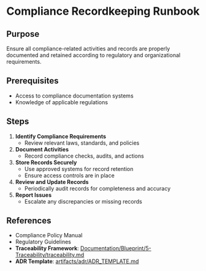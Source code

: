 # Compliance Recordkeeping Runbook

## Purpose
Ensure all compliance-related activities and records are properly documented and retained according to regulatory and organizational requirements.

## Prerequisites
- Access to compliance documentation systems
- Knowledge of applicable regulations

## Steps
1. **Identify Compliance Requirements**
   - Review relevant laws, standards, and policies
2. **Document Activities**
   - Record compliance checks, audits, and actions
3. **Store Records Securely**
   - Use approved systems for record retention
   - Ensure access controls are in place
4. **Review and Update Records**
   - Periodically audit records for completeness and accuracy
5. **Report Issues**
   - Escalate any discrepancies or missing records

## References
- Compliance Policy Manual
- Regulatory Guidelines
- **Traceability Framework**: [Documentation/Blueprint/5-Traceability/traceability.md](../Documentation/Blueprint/5-Traceability/traceability.md)
- **ADR Template**: [artifacts/adr/ADR_TEMPLATE.md](../artifacts/adr/ADR_TEMPLATE.md)

